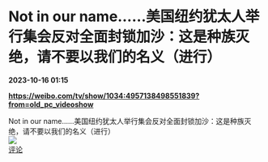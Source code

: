 # Not in our name……美国纽约犹太人举行集会反对全面封锁加沙：这是种族灭绝，请不要以我们的名义（进行）

**2023-10-16 01:15**

**https://weibo.com/tv/show/1034:4957138498551839?from=old_pc_videoshow**

Not in our name……美国纽约犹太人举行集会反对全面封锁加沙：这是种族灭绝，请不要以我们的名义（进行）  
![](https://img3.chouti.com/CHOUTI_231015_1904F4A4A740470EB1457B2DACB50602.jpg)  
[评论](https://m.chouti.com/link/40296642)